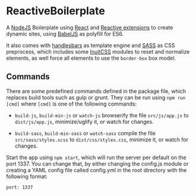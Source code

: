 # ReactiveBoilerplate
A [NodeJS](http://nodejs.org/) Boilerplate using
[React](https://react-bootstrap.github.io/) and
[Reactive extensions](https://github.com/Reactive-Extensions/RxJS) to create 
dynamic sites, using [BabelJS](https://babeljs.io/) as polyfill for ES6.

It also comes with [handlesbars](http://handlebarsjs.com) as template engine
and [SASS](http://sass-lang.com) as CSS preprocess, which includes some 
[InuitCSS](https://github.com/inuitcss) modules to reset and normalize elements,
as well force all elements to use the `border-box` box model.

## Commands
There are some predefined commands defined in the package file, which replaces
build tools such as gulp or grunt. They can be run using `npm run [cmd]` where 
`[cmd]` is one of the following commands:

* `build-js`, `build-min-js` or `watch-js` browserify the file `src/js/app.js`
to `dist/js/app.js`, minimize/uglify it, or watch for changes.

* `build-sass`, `build-min-sass` or `watch-sass` compile the file
`src/sass/styles.scss` to `dist/css/styles.css`, minimize it, or watch for 
changes.

Start the app using `npm start`, which will run the server per default on the 
port 1337. You can change that, by either changing the config.js module or
creating a YAML config file called config.yml in the root directory  with the
following format:

````
port: 1337
````

